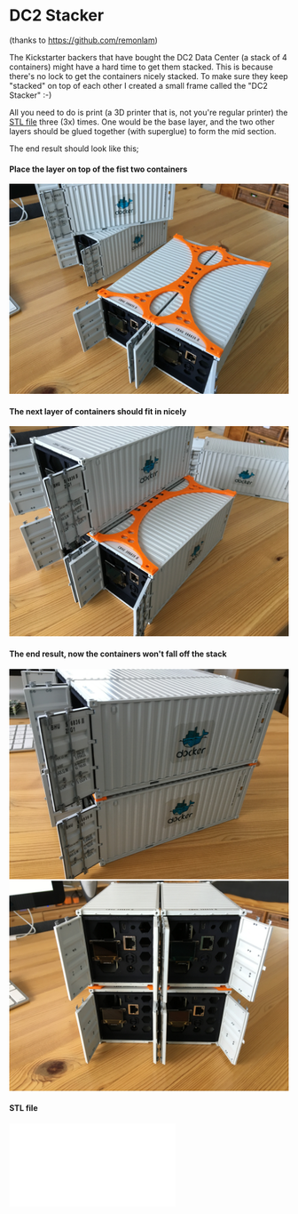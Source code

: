 
# DC2 Stacker

(thanks to https://github.com/remonlam)

The Kickstarter backers that have bought the DC2 Data Center (a stack of 4 containers) might have a hard time to get them stacked.
This is because there's no lock to get the containers nicely stacked. To make sure they keep "stacked" on top of each other I created a small frame called the "DC2 Stacker" :-)

All you need to do is print (a 3D printer that is, not you're regular printer) the [STL file](./sources/dc2_stacker.stl) three (3x) times. One would be the base layer, and the two other layers should be glued together (with superglue) to form the mid section.

The end result should look like this;

#### Place the layer on top of the fist two containers
![Two layers glued together](./images/dc2_stacker_1.jpg)

#### The next layer of containers should fit in nicely
![Build the stack](./images/dc2_stacker_2.jpg)

#### The end result, now the containers won't fall off the stack
![End result 1](./images/dc2_stacker_3.jpg)
![End result 2](./images/dc2_stacker_4.jpg)

#### STL file
![DC2-Stacker STL file](./sources/dc2_stacker.stl)

